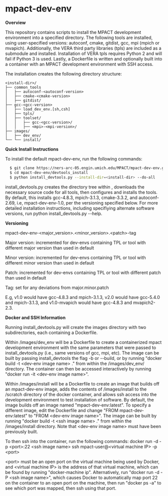 # mpact-dev-env
<b>Overview</b>

This repository contains scripts to install the MPACT development environment into a specified directory. The following tools are installed, using user-specified versions: autoconf, cmake, gitdist, gcc, mpi (mpich or mvapich). Additionally, the VERA third party libraries (tpls) are included as a submodule and installed. Installation of VERA tpls requires Python 2 and will fail if Python 3 is used. Lastly, a Dockerfile is written and optionally built into a container with an MPACT development environment with SSH access. 

The installation creates the following directory structure:

    <install-dir>/
    ├── common_tools                      
    │   ├── autoconf-<autoconf-version>
    │   ├── cmake-<cmake-version>
    │   ├── gitdist/
    ├── gcc-<gcc-version>
    │   ├── load_dev_env.[sh,csh]
    │   ├── tpls/
    │   ├── toolset/
    │   │   ├── gcc-<gcc-version>/
    │   │   ├── <mpi>-<mpi-version>/   
    ├── images/
    │   ├── dev_env/
    └── └── install/



    
<b>Quick Install Instructions</b>

To install the default mpact-dev-env, run the following commands:

```bash
  $ git clone https://ners-arc-05.engin.umich.edu/MPACT/mpact-dev-env.git
  $ cd mpact-dev-env/devtools_install
  $ python install_devtools.py --install-dir=<install-dir> --do-all
```
install_devtools.py creates the directory tree within <install dir>, downloads the necessary source code for all tools, then configures and installs the tools.
By default, this installs gcc-4.8.3, mpich-3.1.3, cmake-3.3.2, and autoconf-2.69, i.e, mpact-dev-env-1.0, per the versioning specified below.
For more detailed installation instructions, including specifiying alternate software versions, run python install_devtools.py --help.

    
<b>Versioning</b>

mpact-dev-env-\<major_version>.\<minor_version>.\<patch>-tag

Major version: incremented for dev-envs containing TPL or tool with different major version than used in default

Minor version: incremented for dev-envs containing TPL or tool with different minor version than used in default

Patch: incremented for dev-envs containing TPL or tool with different patch than used in default

Tag: set for any deviations from major.minor.patch

E.g, v1.0 would have gcc-4.8.3 and mpich-3.1.3, v2.0 would have gcc-5.4.0 and mpich-3.1.3, and v1.0-mvapich would have gcc-4.8.3 and mvapich2-2.3.

<b>Docker and SSH Information</b>

Running install_devtools.py will create the images directory with two subdirectories, each containing a Dockerfile.

Within /images/dev_env will be a Dockerfile to create a containerized mpact development environment with the same parameters that were passed to install_devtools.py (i.e., same versions of gcc, mpi, etc). The image can be built by passing install_devtools the flag -b or --build, or by running "docker build -t \<dev-env image name> ." from within the /images/dev_env/ directory. The container can then be accessed interactively by running "docker run -it \<dev-env image name>". 
 
Within /images/install will be a Dockerfile to create an image that builds off an mpact-dev-env image, adds the contents of /images/install to the /scratch directory of the docker container, and allows ssh access into the development environment to test installation of software. By default, the image builds off an image named "mpact-dev-env:latest". To specify a different image, edit the Dockerfile and change "FROM mpact-dev-env:latest" to "FROM \<dev-env image name>". The image can be built by running "docker build -t \<ssh image name> ." from within the /images/install directory. Note that \<dev-env image name> must have been previously built.
 
To then ssh into the container, run the following commands:
docker run -d -p \<port>:22 \<ssh image name>
ssh mpact-user@\<virtual machine IP> -p \<port>
 
\<port> must be an open port on the virtual machine being used by Docker, and \<virtual machine IP> is the address of that virtual   machine, which can be found by running "docker-machine ip". Alternatively, run "docker run -d -P \<ssh image name>", which causes Docker to automatically map port 22 on the container to an open port on the machine, then run "docker ps -a" to see which port was mapped, then ssh using that port. 

